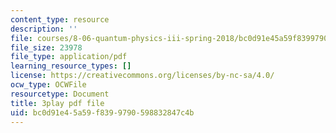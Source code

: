 ```yaml
---
content_type: resource
description: ''
file: courses/8-06-quantum-physics-iii-spring-2018/bc0d91e45a59f8399790598832847c4b_gXj4irGhxuo.pdf
file_size: 23978
file_type: application/pdf
learning_resource_types: []
license: https://creativecommons.org/licenses/by-nc-sa/4.0/
ocw_type: OCWFile
resourcetype: Document
title: 3play pdf file
uid: bc0d91e4-5a59-f839-9790-598832847c4b
---
```

